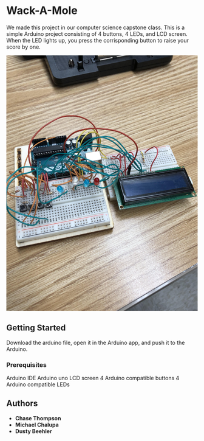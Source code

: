 # Wack-A-Mole

We made this project in our computer science capstone class.
This is a simple Arduino project consisting of 4 buttons, 4 LEDs, and LCD screen. When the LED lights up, you press the corrisponding button to raise your score by one. 


<img src="https://github.com/mchalupa3/WackAMole/blob/master/unnamed.jpg"></img>

## Getting Started

Download the arduino file, open it in the Arduino app, and push it to the Arduino. 

### Prerequisites

Arduino IDE
Arduino uno
LCD screen
4 Arduino compatible buttons
4 Arduino compatible LEDs





## Authors

* **Chase Thompson**
* **Michael Chalupa**
* **Dusty Beehler**

